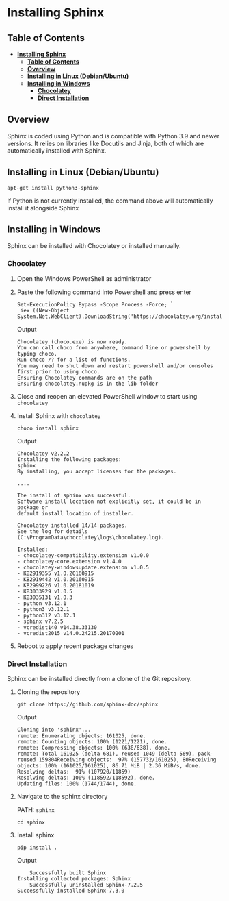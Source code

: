 # **Installing Sphinx**

## **Table of Contents**
- [**Installing Sphinx**](#installing-sphinx)
  - [**Table of Contents**](#table-of-contents)
  - [**Overview**](#overview)
  - [**Installing in Linux (Debian/Ubuntu)**](#installing-in-linux-debianubuntu)
  - [**Installing in Windows**](#installing-in-windows)
    - [**Chocolatey**](#chocolatey)
    - [**Direct Installation**](#direct-installation)

## **Overview**
Sphinx is coded using Python and is compatible with Python 3.9 and newer versions. It relies on libraries like Docutils and Jinja, both of which are automatically installed with Sphinx.

## **Installing in Linux (Debian/Ubuntu)**
```
apt-get install python3-sphinx
```
If Python is not currently installed, the command above will automatically install it alongside Sphinx

## **Installing in Windows**
Sphinx can be installed with Chocolatey or installed manually.

### **Chocolatey**
  1. Open the Windows PowerShell as administrator

  2. Paste the following command into Powershell and press enter
     ```
     Set-ExecutionPolicy Bypass -Scope Process -Force; `
      iex ((New-Object System.Net.WebClient).DownloadString('https://chocolatey.org/install.ps1'))
     ```

      Output
      ```
      Chocolatey (choco.exe) is now ready.
      You can call choco from anywhere, command line or powershell by typing choco.
      Run choco /? for a list of functions.
      You may need to shut down and restart powershell and/or consoles
      first prior to using choco.
      Ensuring Chocolatey commands are on the path
      Ensuring chocolatey.nupkg is in the lib folder
      ```
  3. Close and reopen an elevated PowerShell window to start using `chocolatey`
  4. Install Sphinx with `chocolatey`
        ```
     choco install sphinx
     ```

      Output
      ```
      Chocolatey v2.2.2
      Installing the following packages:
      sphinx
      By installing, you accept licenses for the packages.
      
      ....
      
      The install of sphinx was successful.
      Software install location not explicitly set, it could be in package or
      default install location of installer.

      Chocolatey installed 14/14 packages.
      See the log for details (C:\ProgramData\chocolatey\logs\chocolatey.log).

      Installed:
      - chocolatey-compatibility.extension v1.0.0
      - chocolatey-core.extension v1.4.0
      - chocolatey-windowsupdate.extension v1.0.5
      - KB2919355 v1.0.20160915
      - KB2919442 v1.0.20160915
      - KB2999226 v1.0.20181019
      - KB3033929 v1.0.5
      - KB3035131 v1.0.3
      - python v3.12.1
      - python3 v3.12.1
      - python312 v3.12.1
      - sphinx v7.2.5
      - vcredist140 v14.38.33130
      - vcredist2015 v14.0.24215.20170201
      ```
  5. Reboot to apply recent package changes
   
### **Direct Installation**

Sphinx can be installed directly from a clone of the Git repository. 

1. Cloning the repository
   ```
   git clone https://github.com/sphinx-doc/sphinx
   ```

    Output
    ```
    Cloning into 'sphinx'...
    remote: Enumerating objects: 161025, done.
    remote: Counting objects: 100% (1221/1221), done.
    remote: Compressing objects: 100% (638/638), done.
    remote: Total 161025 (delta 681), reused 1049 (delta 569), pack-reused 159804Receiving objects:  97% (157732/161025), 80Receiving objects: 100% (161025/161025), 86.71 MiB | 2.36 MiB/s, done.
    Resolving deltas:  91% (107920/11859)
    Resolving deltas: 100% (118592/118592), done.
    Updating files: 100% (1744/1744), done.
    ```

2. Navigate to the sphinx directory
   
   PATH: `sphinx` 
   ```
   cd sphinx
   ```

3. Install sphinx
   ```
   pip install .
   ```

    Output
    ```
        Successfully built Sphinx
    Installing collected packages: Sphinx
        Successfully uninstalled Sphinx-7.2.5
    Successfully installed Sphinx-7.3.0
    ```

